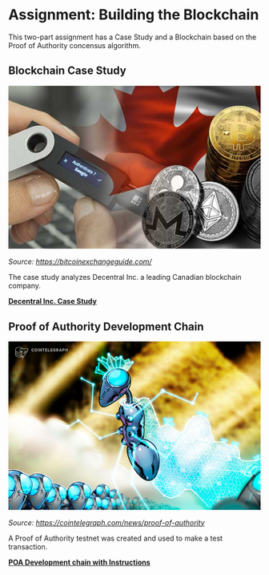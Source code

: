 # Assignment: Building the Blockchain

This two-part assignment has a Case Study and a Blockchain based on the Proof of Authority concensus algorithm.

## Blockchain Case Study

![Canadian Case Study](Images/Blockchain.jpg)

*Source: https://bitcoinexchangeguide.com/*

The case study analyzes Decentral Inc. a leading Canadian blockchain company.  

**[Decentral Inc. Case Study](Blockchain_Case_Study/Decentral.md)**


##  Proof of Authority Development Chain

![POA](Images/POA.jpg)

*Source: https://cointelegraph.com/news/proof-of-authority*

A Proof of Authority testnet was created and used to make a test transaction.

**[POA Development chain with Instructions](POA_Development_chain/Zbank_poa.md)**